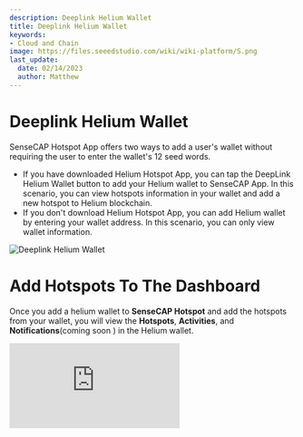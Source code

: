 ```yaml
---
description: Deeplink Helium Wallet
title: Deeplink Helium Wallet
keywords:
- Cloud and Chain
image: https://files.seeedstudio.com/wiki/wiki-platform/S.png
last_update:
  date: 02/14/2023
  author: Matthew
---
```


**Deeplink Helium Wallet**
==========================

SenseCAP Hotspot App offers two ways to add a user's wallet without requiring the user to enter the wallet's 12 seed words.

*   If you have downloaded Helium Hotspot App, you can tap the DeepLink Helium Wallet button to add your Helium wallet to SenseCAP App. In this scenario, you can view hotspots information in your wallet and add a new hotspot to Helium blockchain.
*   If you don't download Helium Hotspot App, you can add Helium wallet by entering your wallet address. In this scenario, you can only view wallet information.

![Deeplink Helium Wallet](https://www.sensecapmx.com/wp-content/uploads/2022/07/deeplink.png)

**Add Hotspots To The Dashboard**
=================================

Once you add a helium wallet to **SenseCAP Hotspot** and add the hotspots from your wallet, you will view the **Hotspots**, **Activities**, and **Notifications**(coming soon ) in the Helium wallet.

<iframe width={560} height={315} src="https://www.youtube.com/embed/h_0MtD7A8G0" title="YouTube video player" frameBorder={0} allow="accelerometer; autoplay; clipboard-write; encrypted-media; gyroscope; picture-in-picture; web-share" allowFullScreen />

<iframe width={560} height={315} src="https://www.youtube.com/embed/8eDJnLzftwc" title="YouTube video player" frameBorder={0} allow="accelerometer; autoplay; clipboard-write; encrypted-media; gyroscope; picture-in-picture; web-share" allowFullScreen />

